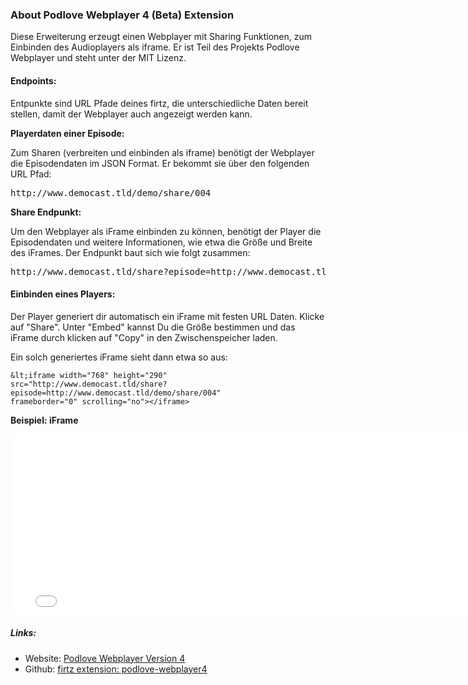 ### About Podlove Webplayer 4 (Beta) Extension

Diese Erweiterung erzeugt einen Webplayer mit Sharing Funktionen, zum Einbinden des Audioplayers als iframe.
Er ist Teil des Projekts Podlove Webplayer und steht unter der MIT Lizenz.


#### Endpoints:

Entpunkte sind URL Pfade deines firtz, die unterschiedliche Daten bereit stellen, damit der Webplayer auch angezeigt werden kann.


**Playerdaten einer Episode:**

Zum Sharen (verbreiten und einbinden als iframe) benötigt der Webplayer die Episodendaten im JSON Format.
Er bekommt sie über den folgenden URL Pfad:

<pre>http://www.democast.tld/demo/share/004</pre>


**Share Endpunkt:**

Um den Webplayer als iFrame einbinden zu können, benötigt der Player die Episodendaten und weitere Informationen, wie etwa die Größe und Breite des iFrames.
Der Endpunkt baut sich wie folgt zusammen:

<pre>http://www.democast.tld/share?episode=http://www.democast.tld/demo/share/004</pre>


#### Einbinden eines Players:

Der Player generiert dir automatisch ein iFrame mit festen URL Daten. Klicke auf "Share". Unter
"Embed" kannst Du die Größe bestimmen und das iFrame durch klicken auf "Copy" in den Zwischenspeicher laden.

Ein solch generiertes iFrame sieht dann etwa so aus:

    &lt;iframe width="768" height="290"
    src="http://www.democast.tld/share?episode=http://www.democast.tld/demo/share/004"
    frameborder="0" scrolling="no"></iframe>


**Beispiel: iFrame**

<iframe width="768" height="290" src="/share?episode=/demo/share/004" frameborder="0" scrolling="no"></iframe>


##### Links:

- Website: [Podlove Webplayer Version 4](https://podlove.org/podlove-web-player/)
- Github: [firtz extension: podlove-webplayer4](https://github.com/Firtz-Designs/QuorX-III)